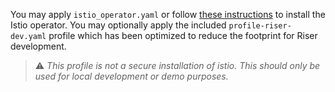 You may apply `istio_operator.yaml` or follow [these instructions](https://istio.io/docs/setup/install/standalone-operator/) to install the Istio operator. You may optionally apply the included `profile-riser-dev.yaml` profile which has been optimized to reduce the footprint for Riser development.

> :warning: *This profile is not a secure installation of istio. This should only be used for local development or demo purposes.*











